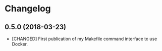# Changelog


## 0.5.0 (2018-03-23)

- [CHANGED] First publication of my Makefile command interface to use Docker.




[!ADDED]:#
[!FIXED]:#
[!CHANGED]:#
[!REMOVED]:#
[!SECURITY]:#
[!DEPRECATED]:#
[!OTER]:#
[!BUGFIX]:#
